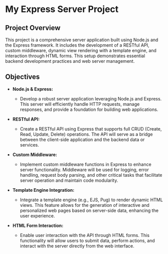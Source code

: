 # My Express Server Project

## Project Overview

This project is a comprehensive server application built using Node.js and the Express framework. It includes the development of a RESTful API, custom middleware, dynamic view rendering with a template engine, and interaction through HTML forms. This setup demonstrates essential backend development practices and web server management.

## Objectives

- **Node.js & Express:**
  - Develop a robust server application leveraging Node.js and Express. This server will efficiently handle HTTP requests, manage responses, and provide a foundation for building web applications.

- **RESTful API:**
  - Create a RESTful API using Express that supports full CRUD (Create, Read, Update, Delete) operations. The API will serve as a bridge between the client-side application and the backend data or services.

- **Custom Middleware:**
  - Implement custom middleware functions in Express to enhance server functionality. Middleware will be used for logging, error handling, request body parsing, and other critical tasks that facilitate server operation and maintain code modularity.

- **Template Engine Integration:**
  - Integrate a template engine (e.g., EJS, Pug) to render dynamic HTML views. This feature allows for the generation of interactive and personalized web pages based on server-side data, enhancing the user experience.

- **HTML Form Interaction:**
  - Enable user interaction with the API through HTML forms. This functionality will allow users to submit data, perform actions, and interact with the server directly from the web interface.
